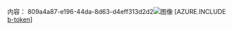 内容： 809a4a87-e196-44da-8d63-d4eff313d2d2![图像](8951d4df-28b9-4404-b885-440ba71608bd.png)
[AZURE.INCLUDE [b-token](9d37d636-694b-456f-b48e-1a25f0f58970.md)]
